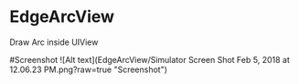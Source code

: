 # EdgeArcView
Draw Arc inside UIView

#Screenshot
![Alt text](EdgeArcView/Simulator Screen Shot Feb 5, 2018 at 12.06.23 PM.png?raw=true "Screenshot")
